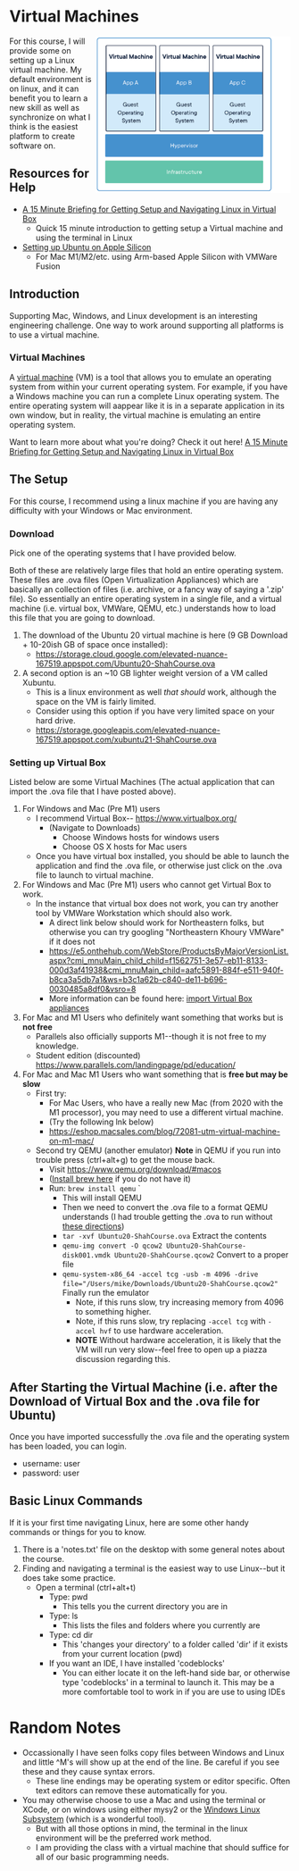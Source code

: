 # Virtual Machines

<img align="right" width="350px" src="./media/header.png">

For this course, I will provide some on setting up a Linux virtual machine. My default environment is on linux, and it can benefit you to learn a new skill as well as synchronize on what I think is the easiest platform to create software on.

## Resources for Help

* [A 15 Minute Briefing for Getting Setup and Navigating Linux in Virtual Box](https://www.youtube.com/watch?v=ln0bxbDkzPY&list=PLvv0ScY6vfd8YRjgGvXKJRAMZQAxNypcH&index=2)
	* Quick 15 minute introduction to getting setup a Virtual machine and using the terminal in Linux
* [Setting up Ubuntu on Apple Silicon](https://youtu.be/zDgSwcAOSq8)
	* For Mac M1/M2/etc. using Arm-based Apple Silicon with VMWare Fusion 

## Introduction

Supporting Mac, Windows, and Linux development is an interesting engineering challenge. One way to work around supporting all platforms is to use a virtual machine.

### Virtual Machines

A [virtual machine](https://en.wikipedia.org/wiki/Virtual_machine) (VM) is a tool that allows you to emulate an operating system from within your current operating system. For example, if you have a Windows machine you can run a complete Linux operating system. The entire operating system will aappear like it is in a separate application in its own window, but in reality, the virtual machine is emulating an entire operating system.

Want to learn more about what you're doing? Check it out here! [A 15 Minute Briefing for Getting Setup and Navigating Linux in Virtual Box](https://www.youtube.com/watch?v=ln0bxbDkzPY&list=PLvv0ScY6vfd8YRjgGvXKJRAMZQAxNypcH&index=2)

## The Setup

For this course, I recommend using a linux machine if you are having any difficulty with your Windows or Mac environment.

### Download

Pick one of the operating systems that I have provided below. 

Both of these are relatively large files that hold an entire operating system. These files are .ova files (Open Virtualization Appliances) which are basically an collection of files (i.e. archive, or a fancy way of saying a '.zip' file). So essentially an entire operating system in a single file, and a virtual machine (i.e. virtual box, VMWare, QEMU, etc.) understands how to load this file that you are going to download.

1. The download of the Ubuntu 20 virtual machine is here (9 GB Download + 10-20ish GB of space once installed): 
	- https://storage.cloud.google.com/elevated-nuance-167519.appspot.com/Ubuntu20-ShahCourse.ova
2. A second option is an ~10 GB lighter weight version of a VM called Xubuntu. 
	- This is a linux environment as well *that should* work, although the space on the VM is fairly limited.
	- Consider using this option if you have very limited space on your hard drive.
 	- https://storage.googleapis.com/elevated-nuance-167519.appspot.com/xubuntu21-ShahCourse.ova

### Setting up Virtual Box

Listed below are some Virtual Machines (The actual application that can import the .ova file that I have posted above).

1. For Windows and Mac (Pre M1) users
	- I recommend Virtual Box--  https://www.virtualbox.org/
		- (Navigate to Downloads)
			- Choose Windows hosts for windows users
			- Choose OS X hosts for Mac users
	- Once you have virtual box installed, you should be able to launch the application and find the .ova file, or otherwise just click on the .ova file to launch to virtual machine.
2. For Windows and Mac (Pre M1) users who cannot get Virtual Box to work.
	- In the instance that virtual box does not work, you can try another tool by VMWare Workstation which should also work.
		- A direct link below should work for Northeastern folks, but otherwise you can try googling "Northeastern Khoury VMWare" if it does not
		- https://e5.onthehub.com/WebStore/ProductsByMajorVersionList.aspx?cmi_mnuMain_child_child=f1562751-3e57-eb11-8133-000d3af41938&cmi_mnuMain_child=aafc5891-884f-e511-940f-b8ca3a5db7a1&ws=b3c1a62b-c840-de11-b696-0030485a8df0&vsro=8
		- More information can be found here: [import Virtual Box appliances](https://kb.vmware.com/s/article/2053864)
3. For Mac and M1 Users who definitely want something that works but is **not free**
	- Parallels also officially supports M1--though it is not free to my knowledge.
	- Student edition (discounted) https://www.parallels.com/landingpage/pd/education/
4. For Mac and Mac M1 Users who want something that is **free but may be slow**
	- First try:
		- For Mac Users, who have a really new Mac (from 2020 with the M1 processor), you may need to use a different virtual machine.
		- (Try the following lnk below) 
		- https://eshop.macsales.com/blog/72081-utm-virtual-machine-on-m1-mac/
	- Second try QEMU (another emulator) **Note** in QEMU if you run into trouble press (ctrl+alt+g) to get the mouse back.
		- Visit https://www.qemu.org/download/#macos
		- ([Install brew here](https://brew.sh/) if you do not have it)
		- Run: `brew install qemu` `
			- This will install QEMU
			- Then we need to convert the .ova file to a format QEMU understands (I had trouble getting the .ova to run without [these directions](https://kevrocks67.github.io/blog/running-vmware-images-in-qemu.html))
			- `tar -xvf Ubuntu20-ShahCourse.ova` Extract the contents
			- `qemu-img convert -O qcow2 Ubuntu20-ShahCourse-disk001.vmdk Ubuntu20-ShahCourse.qcow2` Convert to a proper file
			- `qemu-system-x86_64 -accel tcg -usb -m 4096 -drive file="/Users/mike/Downloads/Ubuntu20-ShahCourse.qcow2"` Finally run the emulator
				- Note, if this runs slow, try increasing memory from 4096 to something higher.
				- Note, if this runs slow, try replacing `-accel tcg` with `-accel hvf` to use hardware acceleration.
				- **NOTE** Without hardware acceleration, it is likely that the VM will run very slow--feel free to open up a piazza discussion regarding this.


## After Starting the Virtual Machine (i.e. after the Download of Virtual Box and the .ova file for Ubuntu)

Once you have imported successfully the .ova file and the operating system has been loaded, you can login.

* username: user
* password: user

## Basic Linux Commands

If it is your first time navigating Linux, here are some other handy commands or things for you to know.

1. There is a 'notes.txt' file on the desktop with some general notes about the course.
2. Finding and navigating a terminal is the easiest way to use Linux--but it does take some practice.
	- Open a terminal (ctrl+alt+t)
		- Type: pwd 
			- This tells you the current directory you are in
		- Type: ls
			- This lists the files and folders where you currently are
		- Type: cd dir
			- This 'changes your directory' to a folder called 'dir' if it exists from your current location (pwd)
		- If you want an IDE, I have installed 'codeblocks' 
			- You can either locate it on the left-hand side bar, or otherwise type 'codeblocks' in a terminal to launch it. This may be a more comfortable tool to work in if you are use to using IDEs

# Random Notes

- Occassionally I have seen folks copy files between Windows and Linux and little ^M's will show up at the end of the line. Be careful if you see these and they cause syntax errors. 
	- These line endings may be operating system or editor specific. Often text editors can remove these automatically for you.
- You may otherwise choose to use a Mac and using the terminal or XCode, or on windows using either mysy2 or the [Windows Linux Subsystem](https://docs.microsoft.com/en-us/windows/wsl/install-win10) (which is a wonderful tool). 
	- But with all those options in mind, the terminal in the linux environment will be the preferred work method.
	- I am providing the class with a virtual machine that should suffice for all of our basic programming needs.


